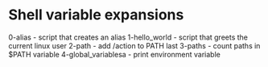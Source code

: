 # Shell variable expansions
0-alias - script that creates an alias
1-hello_world - script that greets the current linux user
2-path - add /action to PATH last
3-paths - count paths in $PATH variable
4-global_variablesa - print environment variable
